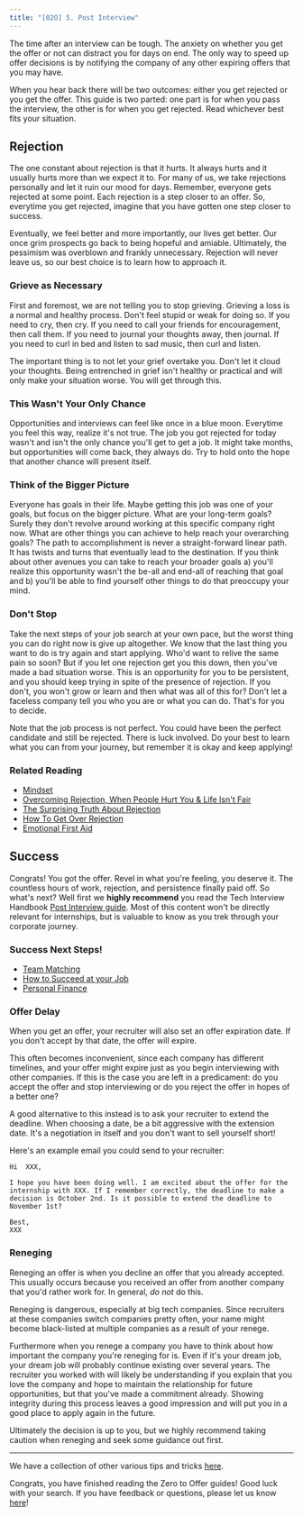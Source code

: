 ```yaml
---
title: "[02O] 5. Post Interview"
---
```


The time after an interview can be tough. The anxiety on whether you get the offer or not can distract you for days on end. The only way to speed up offer decisions is by notifying the company of any other expiring offers that you may have.

When you hear back there will be two outcomes: either you get rejected or you get the offer. This guide is two parted: one part is for when you pass the interview, the other is for when you get rejected. Read whichever best fits your situation.

## Rejection

The one constant about rejection is that it hurts. It always hurts and it usually hurts more than we expect it to. For many of us, we take rejections personally and let it ruin our mood for days. Remember, everyone gets rejected at some point. Each rejection is a step closer to an offer. So, everytime you get rejected, imagine that you have gotten one step closer to success.

Eventually, we feel better and more importantly, our lives get better. Our once grim prospects go back to being hopeful and amiable. Ultimately, the pessimism was overblown and frankly unnecessary. Rejection will never leave us, so our best choice is to learn how to approach it.

### Grieve as Necessary

First and foremost, we are not telling you to stop grieving. Grieving a loss is a normal and healthy process. Don't feel stupid or weak for doing so. If you need to cry, then cry. If you need to call your friends for encouragement, then call them. If you need to journal your thoughts away, then journal. If you need to curl in bed and listen to sad music, then curl and listen.

The important thing is to not let your grief overtake you. Don't let it cloud your thoughts. Being entrenched in grief isn't healthy or practical and will only make your situation worse. You will get through this.

### This Wasn't Your Only Chance

Opportunities and interviews can feel like once in a blue moon. Everytime you feel this way, realize it's not true. The job you got rejected for today wasn't and isn't the only chance you'll get to get a job. It might take months, but opportunities will come back, they always do. Try to hold onto the hope that another chance will present itself.

### Think of the Bigger Picture

Everyone has goals in their life. Maybe getting this job was one of your goals, but focus on the bigger picture. What are your long-term goals? Surely they don't revolve around working at this specific company right now. What are other things you can achieve to help reach your overarching goals? The path to accomplishment is never a straight-forward linear path. It has twists and turns that eventually lead to the destination. If you think about other avenues you can take to reach your broader goals a) you'll realize this opportunity wasn't the be-all and end-all of reaching that goal and b) you'll be able to find yourself other things to do that preoccupy your mind.

### Don't Stop

Take the next steps of your job search at your own pace, but the worst thing you can do right now is give up altogether. We know that the last thing you want to do is try again and start applying. Who'd want to relive the same pain so soon? But if you let one rejection get you this down, then you've made a bad situation worse. This is an opportunity for you to be persistent, and you should keep trying in spite of the presence of rejection. If you don't, you won't grow or learn and then what was all of this for? Don't let a faceless company tell you who you are or what you can do. That's for you to decide.

Note that the job process is not perfect. You could have been the perfect candidate and still be rejected. There is luck involved. Do your best to learn what you can from your journey, but remember it is okay and keep applying!

### Related Reading

- [Mindset](/zero-to-offer/mindset#rejection)
- [Overcoming Rejection, When People Hurt You & Life Isn't Fair](https://www.youtube.com/watch?v=8yBfAeadqjI)
- [The Surprising Truth About Rejection](https://www.youtube.com/watch?v=dsT5eV_m7BA)
- [How To Get Over Rejection](https://www.youtube.com/watch?v=5motuzyLXIk)
- [Emotional First Aid](https://www.amazon.com/Emotional-First-Aid-Rejection-Everyday/dp/0142181072)

## Success

Congrats! You got the offer. Revel in what you're feeling, you deserve it. The countless hours of work, rejection, and persistence finally paid off. So what's next? Well first we **highly recommend** you read the Tech Interview Handbook [Post Interview guide](https://yangshun.github.io/tech-interview-handbook/understanding-compensation). Most of this content won't be directly relevant for internships, but is valuable to know as you trek through your corporate journey.

### Success Next Steps!

- [Team Matching](/career/team-matching)
- [How to Succeed at your Job](/career/succeed-at-your-job)
- [Personal Finance](/skills/personal-finance)

### Offer Delay

When you get an offer, your recruiter will also set an offer expiration date. If you don't accept by that date, the offer will expire.

This often becomes inconvenient, since each company has different timelines, and your offer might expire just as you begin interviewing with other companies. If this is the case you are left in a predicament: do you accept the offer and stop interviewing or do you reject the offer in hopes of a better one?

A good alternative to this instead is to ask your recruiter to extend the deadline. When choosing a date, be a bit aggressive with the extension date. It's a negotiation in itself and you don't want to sell yourself short!

Here's an example email you could send to your recruiter:

```
Hi  XXX,

I hope you have been doing well. I am excited about the offer for the internship with XXX. If I remember correctly, the deadline to make a decision is October 2nd. Is it possible to extend the deadline to November 1st?

Best,
XXX
```

### Reneging

Reneging an offer is when you decline an offer that you already accepted. This usually occurs because you received an offer from another company that you'd rather work for. In general, _do not_ do this.

Reneging is dangerous, especially at big tech companies. Since recruiters at these companies switch companies pretty often, your name might become black-listed at multiple companies as a result of your renege.

Furthermore when you renege a company you have to think about how important the company you're reneging for is. Even if it's your dream job, your dream job will probably continue existing over several years. The recruiter you worked with will likely be understanding if you explain that you love the company and hope to maintain the relationship for future opportunities, but that you've made a commitment already. Showing integrity during this process leaves a good impression and will put you in a good place to apply again in the future.

Ultimately the decision is up to you, but we highly recommend taking caution when reneging and seek some guidance out first.

---

We have a collection of other various tips and tricks [here](/zero-to-offer/potpourri).

Congrats, you have finished reading the Zero to Offer guides! Good luck with your search. If you have feedback or questions, please let us know [here](/feedback)!
